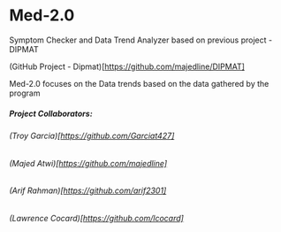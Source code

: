 # Med-2.0
Symptom Checker and Data Trend Analyzer based on previous project - DIPMAT

(GitHub Project - Dipmat)[https://github.com/majedline/DIPMAT]

Med-2.0 focuses on the Data trends based on the data gathered by the program

##### Project Collaborators:
###### (Troy Garcia)[https://github.com/Garciat427]
###### (Majed Atwi)[https://github.com/majedline]
###### (Arif Rahman)[https://github.com/arif2301]
###### (Lawrence Cocard)[https://github.com/lcocard]

